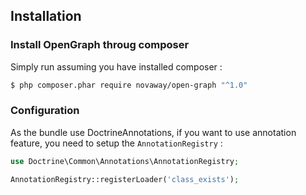 ## Installation

### Install OpenGraph throug composer

Simply run assuming you have installed composer :

``` bash
$ php composer.phar require novaway/open-graph "^1.0"
```

### Configuration

As the bundle use DoctrineAnnotations, if you want to use annotation feature,
you need to setup the `AnnotationRegistry` :

```php
use Doctrine\Common\Annotations\AnnotationRegistry;

AnnotationRegistry::registerLoader('class_exists');
```
